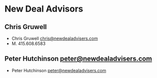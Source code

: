 # New Deal Advisors

## Chris Gruwell

* Chris Gruwell <chris@newdealadvisers.com>
* M. 415.608.6583


## Peter Hutchinson <peter@newdealadvisers.com>

* Peter Hutchinson <peter@newdealadvisers.com>
